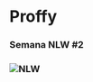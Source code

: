 # Proffy
 <h3>Semana NLW #2<h3>

![NLW](https://repository-images.githubusercontent.com/284782932/3b08b280-d5a4-11ea-92ee-7f508311a02d)
